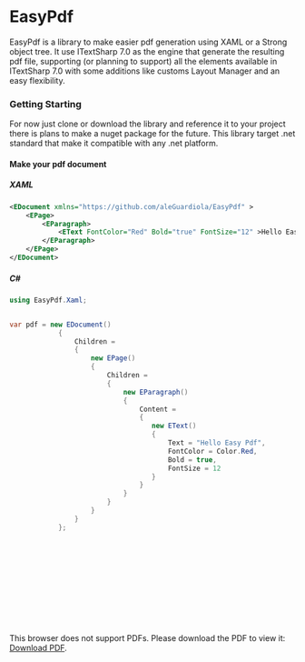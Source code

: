 # EasyPdf
EasyPdf is a library to make easier pdf generation using XAML
or a Strong object tree. It use ITextSharp 7.0 as the engine that
generate the resulting pdf file, supporting (or planning to support)
all the elements available in ITextSharp 7.0 with some additions
like customs Layout Manager and an easy flexibility.

### Getting Starting
For now just clone or download the library and reference it
to your project there is plans to make a nuget package for the future.
This library target .net standard that make it compatible with
any .net platform.

#### Make your pdf document

##### XAML
``` xml
<EDocument xmlns="https://github.com/aleGuardiola/EasyPdf" >
    <EPage>        
        <EParagraph>
            <EText FontColor="Red" Bold="true" FontSize="12" >Hello Easy Pdf</EText>            
        </EParagraph> 
    </EPage>    
</EDocument>

```

##### C#
```c#
using EasyPdf.Xaml;


var pdf = new EDocument()
            {
                Children =
                {
                    new EPage()
                    {
                        Children =
                        {
                            new EParagraph()
                            {
                                Content =
                                {
                                   new EText()
                                   {
                                       Text = "Hello Easy Pdf",
                                       FontColor = Color.Red,
                                       Bold = true,
                                       FontSize = 12
                                   }
                                }
                            }
                        }
                    }
                }
            };
```
<object data="test.pdf" type="application/pdf" width="700px" height="700px">
    <embed src="test.pdf">
        <p>This browser does not support PDFs. Please download the PDF to view it: <a href="test.pdf">Download PDF</a>.</p>
    </embed>
</object>